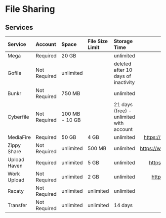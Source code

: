# File Sharing

## Services

| Service      | Account      | Space           | File Size Limit | Storage Time                            | Website                    |
| :----------- | :----------- | :-------------- | :-------------- | :-------------------------------------- | -------------------------: |
| Mega         | Required     | 20 GB           |                 | unlimited                               | https://mega.io            |
| Gofile       | Not Required | unlimited       |                 | deleted after 10 days of inactivity     | https://gofile.io          |
| Bunkr        | Not Required | 750 MB          |                 | unlimited                               | https://bunkr.is           |
| Cyberfile    | Not Required | 100 MB - 10 GB  |                 | 21 days (free) - unlimited with account | https://cyberfile.is       |
| MediaFire    | Required     | 50 GB           | 4 GB            | unlimited                               | https://www.mediafire.com  |
| Zippy Share  | Not Required | unlimited       | 500 MB          | unlimited                               | https://www.zippyshare.com |
| Upload Haven | Required     | unlimited       | 5 GB            | unlimited                               | https://uploadhaven.com    |
| Work Upload  | Not Required | unlimited       | 2 GB            | unlimited                               | https://workupload.com     |
| Racaty       | Not Required | unlimited       | unlimited       | unlimited                               | https://racaty.net         |
| Transfer     | Not Required | unlimited       | unlimited       | 14 days                                 | https://transfer.sh        |
